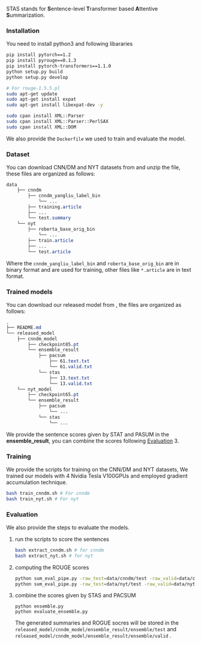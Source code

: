 
STAS stands for **S**entence-level **T**ransformer based **A**ttentive **S**ummarization.

### Installation

You need to install python3 and following libararies

```bash
pip install pytorch==1.2
pip install pyrouge==0.1.3
pip install pytorch-transformers==1.1.0
python setup.py build
python setup.py develop

# For rouge-1.5.5.pl
sudo apt-get update
sudo apt-get install expat
sudo apt-get install libexpat-dev -y

sudo cpan install XML::Parser
sudo cpan install XML::Parser::PerlSAX
sudo cpan install XML::DOM

```

We also provide the `Dockerfile` we used to train and evaluate the model.

### Dataset

You can download CNN/DM and NYT datasets from <a link here> and  unzip the file, these files are organized as follows: 

```css
data 
    ├── cnndm 
        ├── cnndm_yangliu_label_bin 
            └── ... 
        ├── training.article 
        ├── ... 
        └── test.summary 
    └── nyt 
        ├── roberta_base_orig_bin
            └── ...
        ├── train.article
        ├── ...
        └── test.article
```

Where the `cnndm_yangliu_label_bin` and `roberta_base_orig_bin` are in binary format and are used for training, other files like `*.article` are in text format.

### Trained models

You can download our released model from <a link here>, the files are organized as follows:

```css
.
├── README.md
└── released_model
    ├── cnndm_model
        ├── checkpoint85.pt
        └── ensemble_result
            ├── pacsum
                ├── 61.text.txt
                └── 61.valid.txt
            └── stas
                ├── 13.text.txt
                └── 13.valid.txt
    └── nyt_model
        ├── checkpoint65.pt
        └── ensemble_result
            ├── pacsum
                └── ...
            └── stas
                └── ...
```
We provide the sentence scores given by STAT and PASUM in the **ensemble_result**, you can combine the scores following  [Evaluation](#Evaluation) 3.

### Training

We provide the scripts for training on the CNN/DM and NYT datasets, We trained our models with 4 Nvidia Tesla V100GPUs and employed gradient accumulation technique.

```bash
bash train_cnndm.sh # For cnndm
bash train_nyt.sh # For nyt
```



### Evaluation

We also provide the steps to evaluate the models.

1. run the scripts to score the sentences

   ```bash
   bash extract_cnndm.sh # for cnndm
   bash extract_nyt.sh # for nyt
   ```

2. computing the ROUGE scores

   ```bash
   python sum_eval_pipe.py -raw_test=data/cnndm/test -raw_valid=data/cnndm/validation -model_dir=released_model/cnndm_model/85/ # for cnndm
   python sum_eval_pipe.py -raw_test=data/nyt/test -raw_valid=data/nyt/valid  -model_dir=released_model/nyt_model/65/ #for nyt
   ```


3. combine the scores given by STAS and PACSUM

   ```
   python ensemble.py
   python evaluate_ensemble.py
   ```

   The generated summaries and ROGUE socres will be stored in the `released_model/cnndm_model/ensemble_result/ensemble/test` and `released_model/cnndm_model/ensemble_result/ensemble/valid` .



